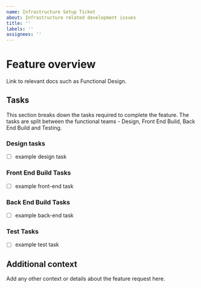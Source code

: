 ```yaml
---
name: Infrastructure Setup Ticket
about: Infrastructure related development issues
title: ''
labels: ''
assignees: ''
---
```


# Feature overview

Link to relevant docs such as Functional Design.

## Tasks

This section breaks down the tasks required to complete the feature. The tasks are split between the functional teams - Design, Front End Build, Back End Build and Testing.

### Design tasks

- [ ] example design task

### Front End Build Tasks

- [ ] example front-end task

### Back End Build Tasks

- [ ] example back-end task

### Test Tasks

- [ ] example test task

## Additional context

Add any other context or details about the feature request here.
